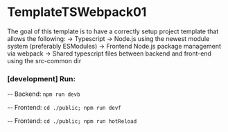 # TemplateTSWebpack01
The goal of this template is to have a correctly setup project template that allows the following:
-> Typescript
-> Node.js using the newest module system (preferably ESModules)
-> Frontend Node.js package management via webpack
-> Shared typescript files between backend and front-end using the src-common dir

###  [development] Run:
-- Backend: `npm run devb`

-- Frontend:  `cd ./public; npm run devf`

-- Frontend:  `cd ./public; npm run hotReload` 
